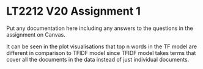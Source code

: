 # LT2212 V20 Assignment 1

Put any documentation here including any answers to the questions in the 
assignment on Canvas.

It can be seen in the plot visualisations that top n words in the TF model are different in comparison to TFIDF model since TFIDF model takes terms that cover all the documents in the data instead of just individual documents.  